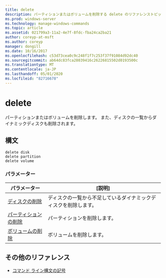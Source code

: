 ```yaml
---
title: delete
description: パーティションまたはボリュームを削除する delete のリファレンストピックです。
ms.prod: windows-server
ms.technology: manage-windows-commands
ms.topic: article
ms.assetid: 021799a3-11a2-4e7f-8fdc-fba24ca2ba21
author: coreyp-at-msft
ms.author: coreyp
manager: dongill
ms.date: 10/16/2017
ms.openlocfilehash: c53d73cea0c9c248f1f7c253f37f91084d92dc40
ms.sourcegitcommit: ab64dc83fca28039416c26226815502d0193500c
ms.translationtype: MT
ms.contentlocale: ja-JP
ms.lasthandoff: 05/01/2020
ms.locfileid: "82716678"
---
```

# <a name="delete"></a>delete

パーティションまたはボリュームを削除します。 また、ディスクの一覧からダイナミックディスクも削除されます。

## <a name="syntax"></a>構文

```
delete disk
delete partition
delete volume
```

### <a name="parameters"></a>パラメーター

|パラメーター|[説明]|
|---------|-----------|
|[ディスクの削除](delete-disk.md)|ディスクの一覧から不足しているダイナミックディスクを削除します。|
|[パーティションの削除](delete-partition.md)|パーティションを削除します。|
|[ボリュームの削除](delete-volume.md)|ボリュームを削除します。|

## <a name="additional-references"></a>その他のリファレンス

- [コマンド ライン構文の記号](command-line-syntax-key.md)

